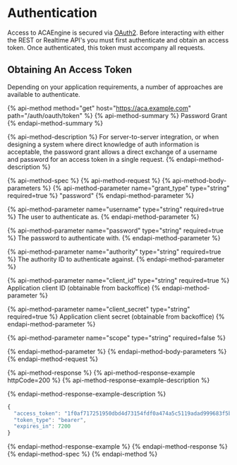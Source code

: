 # Authentication

Access to ACAEngine is secured via [OAuth2](https://www.oauth.com/). Before interacting with either the REST or Realtime API's you must first authenticate and obtain an access token. Once authenticated, this token must accompany all requests.

## Obtaining An Access Token

Depending on your application requirements, a number of approaches are available to authenticate.

{% api-method method="get" host="https://aca.example.com" path="/auth/oauth/token" %}
{% api-method-summary %}
Password Grant
{% endapi-method-summary %}

{% api-method-description %}
For server-to-server integration, or when designing a system where direct knowledge of auth information is acceptable, the password grant allows a direct exchange of a username and password for an access token in a single request.
{% endapi-method-description %}

{% api-method-spec %}
{% api-method-request %}
{% api-method-body-parameters %}
{% api-method-parameter name="grant\_type" type="string" required=true %}
"password"
{% endapi-method-parameter %}

{% api-method-parameter name="username" type="string" required=true %}
The user to authenticate as.
{% endapi-method-parameter %}

{% api-method-parameter name="password" type="string" required=true %}
The password to authenticate with.
{% endapi-method-parameter %}

{% api-method-parameter name="authority" type="string" required=true %}
The authority ID to authenticate against.
{% endapi-method-parameter %}

{% api-method-parameter name="client\_id" type="string" required=true %}
Application client ID \(obtainable from backoffice\)
{% endapi-method-parameter %}

{% api-method-parameter name="client\_secret" type="string" required=true %}
Application client secret \(obtainable from backoffice\)
{% endapi-method-parameter %}

{% api-method-parameter name="scope" type="string" required=false %}

{% endapi-method-parameter %}
{% endapi-method-body-parameters %}
{% endapi-method-request %}

{% api-method-response %}
{% api-method-response-example httpCode=200 %}
{% api-method-response-example-description %}

{% endapi-method-response-example-description %}

```javascript
{
  "access_token": "1f0af717251950dbd4d73154fdf0a474a5c5119adad999683f5b450c460726aa",
  "token_type": "bearer",
  "expires_in": 7200
}
```
{% endapi-method-response-example %}
{% endapi-method-response %}
{% endapi-method-spec %}
{% endapi-method %}




